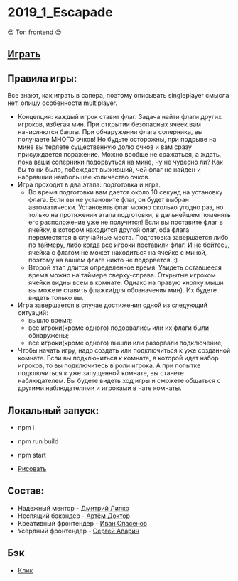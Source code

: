 # 2019_1_Escapade
:heart_eyes: Топ frontend :heart_eyes:

## [Играть](https://ser.ru.com/)

## Правила игры:
Все знают, как играть в сапера, поэтому описывать singleplayer смысла нет, опишу особенности multiplayer.
- Концепция: каждый игрок ставит флаг. Задача найти флаги других игроков, избегая мин. При открытии безопасных ячеек вам начисляются баллы. При обнаружении флага соперника, вы получаете МНОГО очков! Но будьте осторожны, при подрыве на мине вы теряете существенную долю очков и вам сразу присуждается поражение. Можно вообще не сражаться, а ждать, пока ваши соперники подорвуться на мине, ну не чудесно ли? Как бы то ни было, побеждает выживший, чей флаг не найден и набравший наибольшее количество очков.
- Игра проходит в два этапа: подготовка и игра. 
  - Во время подготовки вам дается около 10 секунд на установку флага. Если вы не установите флаг, он будет выбран автоматически. Установить флаг можно сколько угодно раз, но только на протяжении этапа подготовки, в дальнейшем поменять его расположение уже не получится! Если вы поставите флаг в ячейку, в котором находится другой флаг, оба флага переместятся в случайные места. Подготовка завершается либо по таймеру, либо когда все игроки поставили флаг. И не бойтесь, ячейка с флагом не может находиться на ячейке с миной, поэтому на вашем флаге никто не подорвется. :)
  - Второй этап длится определенное время. Увидеть оставшееся время можно на таймере сверху-справа. Открытые игроком ячейки видны всем в комнате. Однако на правую кнопку мыши вы можете ставить флажки(для обозначения мин). Их будете видеть только вы.
- Игра завершается в случае достижения одной из следующий ситуаций:
  - вышло время;
  - все игроки(кроме одного) подорвались или их флаги были обнаружены;
  - все игроки(кроме одного) вышли или разорвали подключение;
- Чтобы начать игру, надо создать или подключиться к уже созданной комнате. Если вы подключиться к комнате, в которой идет набор игроков, то вы подключитесь в роли игрока. А при попытке подключиться к уже запущенной комнате, вы станете наблюдателем. Вы будете видеть ход игры и сможете общаться с другими наблюдателями и игроками в чате комнаты.

## Локальный запуск:
- npm i
- npm run build
- npm start

- [Рисовать](https://www.figma.com/file/WcFryEu51iySsuBd8F0CLi0S/explose)

## Состав:
- Надежный ментор - [Дмитрий Липко](https://github.com/dlipko)
- Неспящий бэкэндер - [Артём Доктор](https://github.com/SmartPhoneJava)
- Креативный фронтендер - [Иван Спасенов](https://github.com/slevinsps)
- Усердный фронтендер - [Сергей Апарин](https://github.com/Bigyin1)

## Бэк
- [Клик](https://github.com/frontend-park-mail-ru/2019_1_Escapade)
